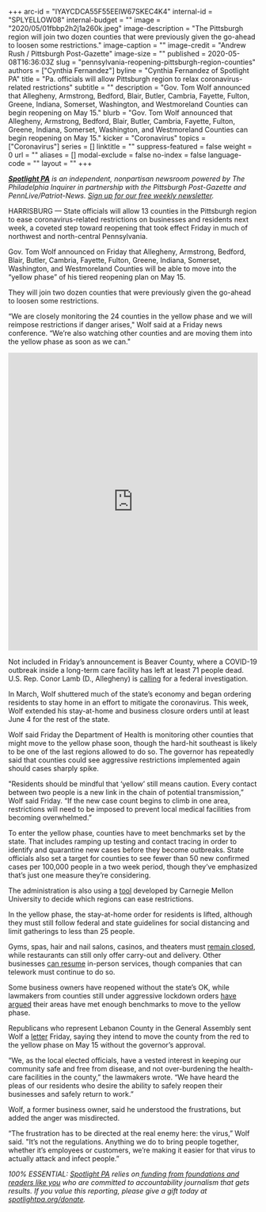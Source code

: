 +++
arc-id = "IYAYCDCA55F55EEIW67SKEC4K4"
internal-id = "SPLYELLOW08"
internal-budget = ""
image = "2020/05/01fbbp2h2j1a260k.jpeg"
image-description = "The Pittsburgh region will join two dozen counties that were previously given the go-ahead to loosen some restrictions."
image-caption = ""
image-credit = "Andrew Rush / Pittsburgh Post-Gazette"
image-size = ""
published = 2020-05-08T16:36:03Z
slug = "pennsylvania-reopening-pittsburgh-region-counties"
authors = ["Cynthia Fernandez"]
byline = "Cynthia Fernandez of Spotlight PA"
title = "Pa. officials will allow Pittsburgh region to relax coronavirus-related restrictions"
subtitle = ""
description = "Gov. Tom Wolf announced that Allegheny, Armstrong, Bedford, Blair, Butler, Cambria, Fayette, Fulton, Greene, Indiana, Somerset, Washington, and Westmoreland Counties can begin reopening on May 15."
blurb = "Gov. Tom Wolf announced that Allegheny, Armstrong, Bedford, Blair, Butler, Cambria, Fayette, Fulton, Greene, Indiana, Somerset, Washington, and Westmoreland Counties can begin reopening on May 15."
kicker = "Coronavirus"
topics = ["Coronavirus"]
series = []
linktitle = ""
suppress-featured = false
weight = 0
url = ""
aliases = []
modal-exclude = false
no-index = false
language-code = ""
layout = ""
+++

<a href="https://www.spotlightpa.org/"><i><b>Spotlight PA</b></i></a><i> is an independent, nonpartisan newsroom powered by The Philadelphia Inquirer in partnership with the Pittsburgh Post-Gazette and PennLive/Patriot-News. </i><a href="https://www.spotlightpa.org/newsletters"><i>Sign up for our free weekly newsletter</i></a><i>.</i>

HARRISBURG — State officials will allow 13 counties in the Pittsburgh region to ease coronavirus-related restrictions on businesses and residents next week, a coveted step toward reopening that took effect Friday in much of northwest and north-central Pennsylvania.

Gov. Tom Wolf announced on Friday that Allegheny, Armstrong, Bedford, Blair, Butler, Cambria, Fayette, Fulton, Greene, Indiana, Somerset, Washington, and Westmoreland Counties will be able to move into the “yellow phase” of his tiered reopening plan on May 15.

They will join two dozen counties that were previously given the go-ahead to loosen some restrictions.

“We are closely monitoring the 24 counties in the yellow phase and we will reimpose restrictions if danger arises," Wolf said at a Friday news conference. “We’re also watching other counties and are moving them into the yellow phase as soon as we can."

<iframe title="More Counties Added to 'Yellow' Phase" aria-label="Map" id="datawrapper-chart-UW424" src="https://datawrapper.dwcdn.net/UW424/1/" scrolling="no" frameborder="0" style="width: 0; min-width: 100% !important; border: none;" height="600"></iframe><script>!function(){"use strict";window.addEventListener("message",(function(a){if(void 0!==a.data["datawrapper-height"])for(var e in a.data["datawrapper-height"]){var t=document.getElementById("datawrapper-chart-"+e)||document.querySelector("iframe[src*='"+e+"']");t&&(t.style.height=a.data["datawrapper-height"][e]+"px")}}))}();</script>


Not included in Friday’s announcement is Beaver County, where a COVID-19 outbreak inside a long-term care facility has left at least 71 people dead. U.S. Rep. Conor Lamb (D., Allegheny) is <a href="https://www.post-gazette.com/business/healthcare-business/2020/05/07/Nursing-home-COVID-19-Brighton-Rehabilitation-Wellness-Center-Conor-Lamb-pittsburgh/stories/202005170005" target="_blank">calling</a> for a federal investigation.

In March, Wolf shuttered much of the state’s economy and began ordering residents to stay home in an effort to mitigate the coronavirus. This week, Wolf extended his stay-at-home and business closure orders until at least June 4 for the rest of the state.

Wolf said Friday the Department of Health is monitoring other counties that might move to the yellow phase soon, though the hard-hit southeast is likely to be one of the last regions allowed to do so. The governor has repeatedly said that counties could see aggressive restrictions implemented again should cases sharply spike.

"Residents should be mindful that ‘yellow’ still means caution. Every contact between two people is a new link in the chain of potential transmission,” Wolf said Friday. “If the new case count begins to climb in one area, restrictions will need to be imposed to prevent local medical facilities from becoming overwhelmed.”

<script src="https://www.spotlightpa.org/embed.js" async></script><div data-spl-embed-version="1" data-spl-src="https://www.spotlightpa.org/embeds/donate/"></div>


To enter the yellow phase, counties have to meet benchmarks set by the state. That includes ramping up testing and contact tracing in order to identify and quarantine new cases before they become outbreaks. State officials also set a target for counties to see fewer than 50 new confirmed cases per 100,000 people in a two week period, though they’ve emphasized that’s just one measure they’re considering.

The administration is also using a <a href="https://www.governor.pa.gov/wp-content/uploads/2020/05/20200508-CMU-Risk-Based-Decision-Support-Tool-05-07-2020.pdf" target=_blank>tool</a> developed by Carnegie Mellon University to decide which regions can ease restrictions.

In the yellow phase, the stay-at-home order for residents is lifted, although they must still follow federal and state guidelines for social distancing and limit gatherings to less than 25 people.

Gyms, spas, hair and nail salons, casinos, and theaters must <a href="https://www.scribd.com/document/452553495/UPDATED-9-00-AM-May-7-2020-Life-Sustaining-Business-FAQs" target="_blank">remain closed</a>, while restaurants can still only offer carry-out and delivery. Other businesses <a href="https://www.scribd.com/document/460381371/05-07-20-SOH-Yellow-Phase-Order" target="_blank">can resume</a> in-person services, though companies that can telework must continue to do so.

Some business owners have reopened without the state’s OK, while lawmakers from counties still under aggressive lockdown orders <a href="https://twitter.com/RepGrove/status/1258836303145295875" target=_blank>have</a> <a href="https://www.pasenategop.com/blog/lawmakers-demand-the-governor-re-evaluate-mifflin-juniata-counties-for-reopening/" target=_blank>argued</a> their areas have met enough benchmarks to move to the yellow phase. 

Republicans who represent Lebanon County in the General Assembly sent Wolf a <a href="https://www.facebook.com/repdiamond/photos/pcb.2747564598698857/2747555782033072/?type=3&theater" target=_blank>letter</a> Friday, saying they intend to move the county from the red to the yellow phase on May 15 without the governor’s approval. 

“We, as the local elected officials, have a vested interest in keeping our community safe and free from disease, and not over-burdening the health-care facilities in the county,” the lawmakers wrote. “We have heard the pleas of our residents who desire the ability to safely reopen their businesses and safely return to work.”

Wolf, a former business owner, said he understood the frustrations, but added the anger was misdirected.

“The frustration has to be directed at the real enemy here: the virus,” Wolf said. "It’s not the regulations. Anything we do to bring people together, whether it’s employees or customers, we’re making it easier for that virus to actually attack and infect people.”

<i>100% ESSENTIAL: </i><a href="https://www.spotlightpa.org/"><i>Spotlight PA</i></a><i> relies on</i><a href="https://www.spotlightpa.org/support"><i> funding from foundations and readers like you</i></a><i> who are committed to accountability journalism that gets results. If you value this reporting, please give a gift today at </i><a href="https://www.spotlightpa.org/donate"><i>spotlightpa.org/donate</i></a><i>.</i>
